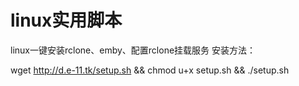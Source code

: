 # linux实用脚本
linux一键安装rclone、emby、配置rclone挂载服务
安装方法：

wget http://d.e-11.tk/setup.sh && chmod u+x setup.sh && ./setup.sh
